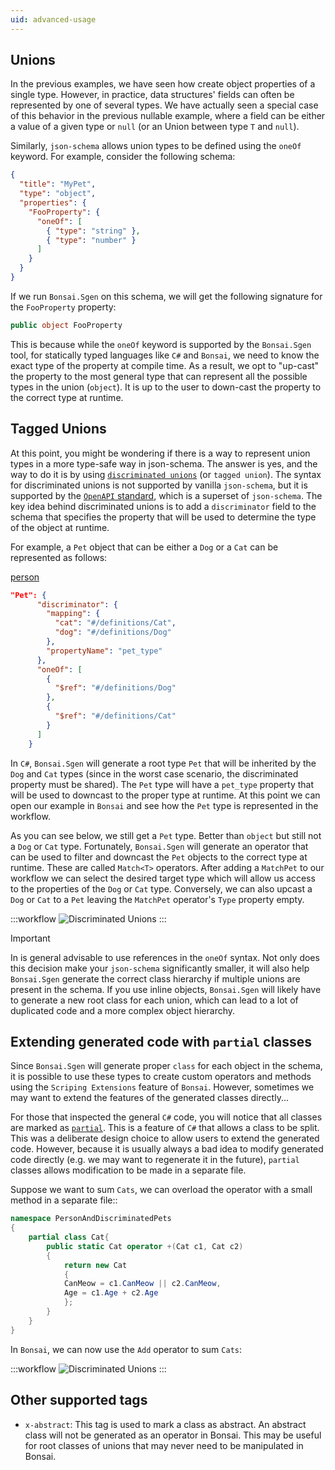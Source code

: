 ```yaml
---
uid: advanced-usage
---
```



## Unions

In the previous examples, we have seen how create object properties of a single type. However, in practice, data structures' fields can often be represented by one of several types. We have actually seen a special case of this behavior in the previous nullable example, where a field can be either a value of a given type or `null` (or an Union between type `T` and `null`).

Similarly, `json-schema` allows union types to be defined using the `oneOf` keyword. For example, consider the following schema:

```json
{
  "title": "MyPet",
  "type": "object",
  "properties": {
    "FooProperty": {
      "oneOf": [
        { "type": "string" },
        { "type": "number" }
      ]
    }
  }
}
```

If we run `Bonsai.Sgen` on this schema, we will get the following signature for the `FooProperty` property:

```csharp
public object FooProperty
```

This is because while the `oneOf` keyword is supported by the `Bonsai.Sgen` tool, for statically typed languages like `C#` and `Bonsai`, we need to know the exact type of the property at compile time. As a result, we opt to "up-cast" the property to the most general type that can represent all the possible types in the union (`object`). It is up to the user to down-cast the property to the correct type at runtime.


## Tagged Unions

At this point, you might be wondering if there is a way to represent union types in a more type-safe way in json-schema. The answer is yes, and the way to do it is by using [`discriminated unions`](https://en.wikipedia.org/wiki/Tagged_union) (or `tagged union`). The syntax for discriminated unions is not supported by vanilla `json-schema`, but it is supported by the [`OpenAPI` standard](https://swagger.io/docs/specification/v3_0/data-models/inheritance-and-polymorphism/#discriminator), which is a superset of `json-schema`. The key idea behind discriminated unions is to add a `discriminator` field to the schema that specifies the property that will be used to determine the type of the object at runtime.

For example, a `Pet` object that can be either a `Dog` or a `Cat` can be represented as follows:

[person](~/workflows/person-and-discriminated-pets.json)

```json
"Pet": {
      "discriminator": {
        "mapping": {
          "cat": "#/definitions/Cat",
          "dog": "#/definitions/Dog"
        },
        "propertyName": "pet_type"
      },
      "oneOf": [
        {
          "$ref": "#/definitions/Dog"
        },
        {
          "$ref": "#/definitions/Cat"
        }
      ]
    }
```

In `C#`, `Bonsai.Sgen` will generate a root type `Pet` that will be inherited by the `Dog` and `Cat` types (since in the worst case scenario, the discriminated property must be shared). The `Pet` type will have a `pet_type` property that will be used to downcast to the proper type at runtime. At this point we can open our example in `Bonsai` and see how the `Pet` type is represented in the workflow.

As you can see below, we still get a `Pet` type. Better than `object` but still not a `Dog` or `Cat` type. Fortunately, `Bonsai.Sgen` will generate an operator that can be used to filter and downcast the `Pet` objects to the correct type at runtime. These are called `Match<T>` operators. After adding a `MatchPet` to our workflow we can select the desired target type which will allow us access to the properties of the `Dog` or `Cat` type. Conversely, we can also upcast a `Dog` or `Cat` to a `Pet` leaving the `MatchPet` operator's `Type` property empty.

:::workflow
![Discriminated Unions](~/workflows/person-pet-discriminated-union.bonsai)
:::

> [!Important]
> In is general advisable to use references in the `oneOf` syntax. Not only does this decision make your `json-schema` significantly smaller, it will also help `Bonsai.Sgen` generate the correct class hierarchy if multiple unions are present in the schema. If you use inline objects, `Bonsai.Sgen` will likely have to generate a new root class for each union, which can lead to a lot of duplicated code and a more complex object hierarchy.



## Extending generated code with `partial` classes

Since `Bonsai.Sgen` will generate proper `class` for each object in the schema, it is possible to use these types to create custom operators and methods using the `Scriping Extensions` feature of `Bonsai`. However, sometimes we may want to extend the features of the generated classes directly...

For those that inspected the general `C#` code, you will notice that all classes are marked as [`partial`](https://learn.microsoft.com/en-us/dotnet/csharp/programming-guide/classes-and-structs/partial-classes-and-methods). This is a feature of `C#` that allows a class to be split. This was a deliberate design choice to allow users to extend the generated code. However, because it is usually always a bad idea to modify generated code directly (e.g. we may want to regenerate it in the future), `partial` classes allows modification to be made in a separate file.

Suppose we want to sum `Cats`, we can overload the operator with a small method in a separate file::

```csharp
namespace PersonAndDiscriminatedPets
{
    partial class Cat{
        public static Cat operator +(Cat c1, Cat c2)
        {
            return new Cat
            {
            CanMeow = c1.CanMeow || c2.CanMeow,
            Age = c1.Age + c2.Age
            };
        }
    }
}
```

In `Bonsai`, we can now use the `Add` operator to sum `Cats`:


:::workflow
![Discriminated Unions](~/workflows/sum-cats.bonsai)
:::


## Other supported tags

- `x-abstract`: This tag is used to mark a class as abstract. An abstract class will not be generated as an operator in Bonsai. This may be useful for root classes of unions that may never need to be manipulated in Bonsai.